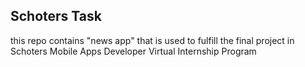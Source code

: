 ## Schoters Task
this repo contains "news app" that is used to fulfill the final project in Schoters Mobile Apps Developer Virtual Internship Program
